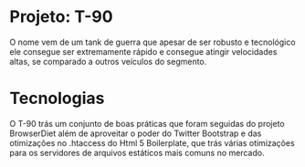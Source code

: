 Projeto: T-90
====

O nome vem de um tank de guerra que apesar de ser robusto e tecnológico ele consegue ser extremamente rápido e consegue atingir velocidades altas, se comparado a outros veículos do segmento.


Tecnologias
=====

O T-90 trás um conjunto de boas práticas que foram seguidas do projeto
BrowserDiet além de aproveitar o poder do Twitter Bootstrap e das otimizações no .htaccess do Html 5 Boilerplate, que trás várias otimizações para os servidores de arquivos estáticos mais comuns no mercado.

